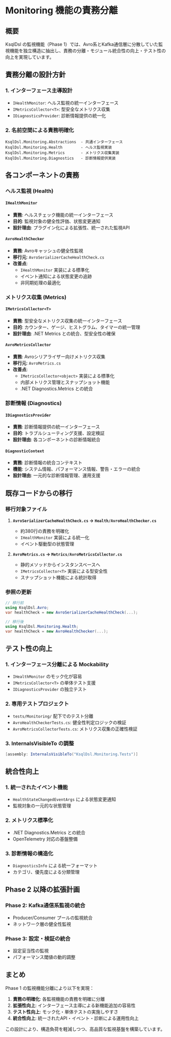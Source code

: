 # Monitoring 機能の責務分離

## 概要

KsqlDsl の監視機能（Phase 1）では、Avro系とKafka通信層に分散していた監視機能を独立構造に抽出し、責務の分離・モジュール統合性の向上・テスト性の向上を実現しています。

## 責務分離の設計方針

### 1. インターフェース主導設計
- `IHealthMonitor`: ヘルス監視の統一インターフェース
- `IMetricsCollector<T>`: 型安全なメトリクス収集
- `IDiagnosticsProvider`: 診断情報提供の統一化

### 2. 名前空間による責務明確化
```
KsqlDsl.Monitoring.Abstractions  - 共通インターフェース
KsqlDsl.Monitoring.Health        - ヘルス監視実装
KsqlDsl.Monitoring.Metrics       - メトリクス収集実装
KsqlDsl.Monitoring.Diagnostics   - 診断情報提供実装
```

## 各コンポーネントの責務

### ヘルス監視 (Health)

#### `IHealthMonitor`
- **責務**: ヘルスチェック機能の統一インターフェース
- **目的**: 監視対象の健全性評価、状態変更通知
- **設計理由**: プラグイン化による拡張性、統一された監視API

#### `AvroHealthChecker`
- **責務**: Avroキャッシュの健全性監視
- **移行元**: `AvroSerializerCacheHealthCheck.cs`
- **改善点**:
  - `IHealthMonitor` 実装による標準化
  - イベント通知による状態変更の追跡
  - 非同期処理の最適化

### メトリクス収集 (Metrics)

#### `IMetricsCollector<T>`
- **責務**: 型安全なメトリクス収集の統一インターフェース
- **目的**: カウンター、ゲージ、ヒストグラム、タイマーの統一管理
- **設計理由**: .NET Metrics との統合、型安全性の確保

#### `AvroMetricsCollector`
- **責務**: Avroシリアライザー向けメトリクス収集
- **移行元**: `AvroMetrics.cs`
- **改善点**:
  - `IMetricsCollector<object>` 実装による標準化
  - 内部メトリクス管理とスナップショット機能
  - .NET Diagnostics.Metrics との統合

### 診断情報 (Diagnostics)

#### `IDiagnosticsProvider`
- **責務**: 診断情報提供の統一インターフェース
- **目的**: トラブルシューティング支援、設定検証
- **設計理由**: 各コンポーネントの診断情報統合

#### `DiagnosticContext`
- **責務**: 診断情報の統合コンテキスト
- **機能**: システム情報、パフォーマンス情報、警告・エラーの統合
- **設計理由**: 一元的な診断情報管理、運用支援

## 既存コードからの移行

### 移行対象ファイル

1. **`AvroSerializerCacheHealthCheck.cs` → `Health/AvroHealthChecker.cs`**
   - 約380行の責務を明確化
   - `IHealthMonitor` 実装による統一化
   - イベント駆動型の状態管理

2. **`AvroMetrics.cs` → `Metrics/AvroMetricsCollector.cs`**
   - 静的メソッドからインスタンスベースへ
   - `IMetricsCollector<T>` 実装による型安全性
   - スナップショット機能による統計取得

### 参照の更新

```csharp
// 移行前
using KsqlDsl.Avro;
var healthCheck = new AvroSerializerCacheHealthCheck(...);

// 移行後
using KsqlDsl.Monitoring.Health;
var healthCheck = new AvroHealthChecker(...);
```

## テスト性の向上

### 1. インターフェース分離による Mockability
- `IHealthMonitor` のモック化が容易
- `IMetricsCollector<T>` の単体テスト支援
- `IDiagnosticsProvider` の独立テスト

### 2. 専用テストプロジェクト
- `tests/Monitoring/` 配下でのテスト分離
- `AvroHealthCheckerTests.cs`: 健全性判定ロジックの検証
- `AvroMetricsCollectorTests.cs`: メトリクス収集の正確性検証

### 3. InternalsVisibleTo の調整
```csharp
[assembly: InternalsVisibleTo("KsqlDsl.Monitoring.Tests")]
```

## 統合性向上

### 1. 統一されたイベント機能
- `HealthStateChangedEventArgs` による状態変更通知
- 監視対象の一元的な状態管理

### 2. メトリクス標準化
- .NET Diagnostics.Metrics との統合
- OpenTelemetry 対応の基盤整備

### 3. 診断情報の構造化
- `DiagnosticsInfo` による統一フォーマット
- カテゴリ、優先度による分類管理

## Phase 2 以降の拡張計画

### Phase 2: Kafka通信系監視の統合
- Producer/Consumer プールの監視統合
- ネットワーク層の健全性監視

### Phase 3: 設定・検証の統合
- 設定妥当性の監視
- パフォーマンス閾値の動的調整

## まとめ

Phase 1 の監視機能分離により以下を実現：

1. **責務の明確化**: 各監視機能の責務を明確に分離
2. **拡張性向上**: インターフェース主導による新機能追加の容易性
3. **テスト性向上**: モック化・単体テストの実施しやすさ
4. **統合性向上**: 統一されたAPI・イベント・診断による運用性向上

この設計により、構造負荷を軽減しつつ、高品質な監視基盤を構築しています。
